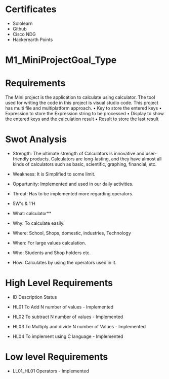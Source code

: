 # Certificates

* Sololearn
* Github
* Cisco NDG
* Hackerearth Points


# M1_MiniProjectGoal_Type
# Requirements
  The Mini project is the application to calculate using calculator. The tool used for writing the code in this project is visual studio code. This project has multi file and multiplatform approach.
     • Key to store the entered keys
     • Expression to store the Expression string to be processed
     • Display to show the entered keys and the calculation result
     • Result to store the last result
             
 
 
 
# Swot Analysis 
 * Strength:
               The ultimate strength of Calculators is innovative and user-friendly products. Calculators are long-lasting, and they have almost all kinds of calculators such as basic, scientific, graphing, financial, etc.
  * Weakness:
              It is Simplified to some limit.
                
  * Oppurtunity:
              Implemented and used in our daily activities.
  * Threat:
             Has to be implemented more regarding operators.
             
 * 5W's & 1'H
    
* What:  calculator**

* Why: To calculate easily.

* Where: School, Shops, domestic, industries, Technology

* When: For large values calculation.

* Who: Students and Shop holders etc.

* How: Calculates by using the operators used in it.
    
# High Level Requirements

* ID 	Description 	Status
* HL01 To Add N number of values                       - Implemented

* HL02 To subtract N number of values                  - Implemented

* HL03 To Multiply and divide N number of Values       - Implemented
 
* HL04 To implement using C language                   - Implemented



# Low level Requirements
* LL01_HL01  Operators                                              - Implemented
